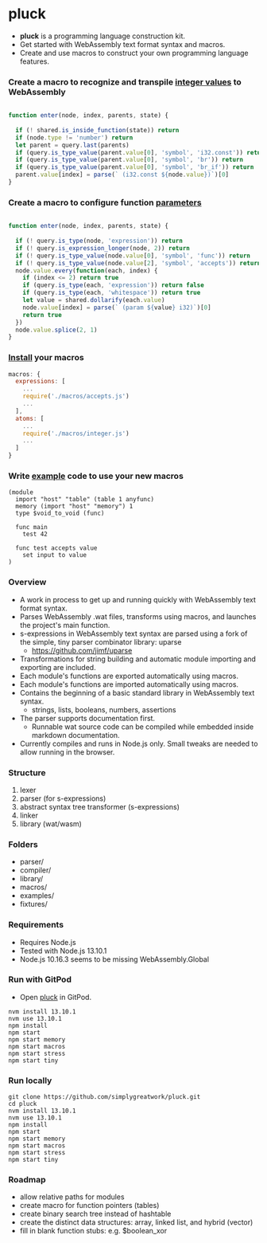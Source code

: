 
# pluck

- **pluck** is a programming language construction kit.
- Get started with WebAssembly text format syntax and macros.
- Create and use macros to construct your own programming language features.

### Create a macro to recognize and transpile [integer values](/macros/integer.js) to WebAssembly
```javascript

function enter(node, index, parents, state) {
  
  if (! shared.is_inside_function(state)) return
  if (node.type != 'number') return
  let parent = query.last(parents)
  if (query.is_type_value(parent.value[0], 'symbol', 'i32.const')) return
  if (query.is_type_value(parent.value[0], 'symbol', 'br')) return
  if (query.is_type_value(parent.value[0], 'symbol', 'br_if')) return
  parent.value[index] = parse(` (i32.const ${node.value})`)[0]
}
```

### Create a macro to configure function [parameters](/macros/accepts.js)
```javascript

function enter(node, index, parents, state) {
  
  if (! query.is_type(node, 'expression')) return
  if (! query.is_expression_longer(node, 2)) return
  if (! query.is_type_value(node.value[0], 'symbol', 'func')) return
  if (! query.is_type_value(node.value[2], 'symbol', 'accepts')) return
  node.value.every(function(each, index) {
    if (index <= 2) return true
    if (query.is_type(each, 'expression')) return false
    if (query.is_type(each, 'whitespace')) return true
    let value = shared.dollarify(each.value)
    node.value[index] = parse(` (param ${value} i32)`)[0]
    return true
  })
  node.value.splice(2, 1)
}
```

### [Install](/compiler/runner.js) your macros

```javascript
macros: {
  expressions: [
    ...
    require('./macros/accepts.js')
    ...
  ],
  atoms: [
    ...
    require('./macros/integer.js')
    ...
  ]
}
```

### Write [example](/examples/demo.wat.watm) code to use your new macros

```wat
(module
  import "host" "table" (table 1 anyfunc)
  memory (import "host" "memory") 1
  type $void_to_void (func)
  
  func main
    test 42
	
  func test accepts value
    set input to value
)
```

### Overview

- A work in process to get up and running quickly with WebAssembly text format syntax.
- Parses WebAssembly .wat files, transforms using macros, and launches the project's main function.
- s-expressions in WebAssembly text syntax are parsed using a fork of the simple, tiny parser combinator library: uparse
  - https://github.com/jimf/uparse
- Transformations for string building and automatic module importing and exporting are included.
- Each module's functions are exported automatically using macros.
- Each module's functions are imported automatically using macros.
- Contains the beginning of a basic standard library in WebAssembly text syntax.
  - strings, lists, booleans, numbers, assertions
- The parser supports documentation first.
  - Runnable wat source code can be compiled while embedded inside markdown documentation.
- Currently compiles and runs in Node.js only. Small tweaks are needed to allow running in the browser.

### Structure

1. lexer
2. parser (for s-expressions)
2. abstract syntax tree transformer (s-expressions)
3. linker
4. library (wat/wasm)

### Folders

- parser/
- compiler/
- library/
- macros/
- examples/
- fixtures/

### Requirements

- Requires Node.js
- Tested with Node.js 13.10.1
- Node.js 10.16.3 seems to be missing WebAssembly.Global

### Run with GitPod

- Open [pluck](https://gitpod.io/#https://github.com/simplygreatwork/pluck) in GitPod.

```
nvm install 13.10.1
nvm use 13.10.1
npm install
npm start
npm start memory
npm start macros
npm start stress
npm start tiny
```

### Run locally
```
git clone https://github.com/simplygreatwork/pluck.git
cd pluck
nvm install 13.10.1
nvm use 13.10.1
npm install
npm start
npm start memory
npm start macros
npm start stress
npm start tiny
```

### Roadmap

- allow relative paths for modules
- create macro for function pointers (tables)
- create binary search tree instead of hashtable
- create the distinct data structures: array, linked list, and hybrid (vector)
- fill in blank function stubs: e.g. $boolean_xor